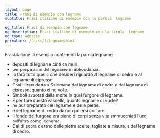 ```yaml
---
layout: page
title: Frasi di esempio con legname 
subtitle: Frasi italiane di esempio con la parola  legname

og_title: Frasi di esempio con legname 
og_description: Frasi italiane di esempio con la parola  legname
og_type: website
permalink: /frasi/l/legname.html
---
```


Frasi italiane di esempio contenenti la parola legname:


- depositi di legname cinti da muri.
- per prepararmi del legname in abbondanza.
- Io farò tutto quello che desideri riguardo al legname di cedro e al legname di cipresso.
- Così Hiram dette a Salomone del legname di cedro e del legname di cipresso, quanto ei ne volle.
- Simboli svuotati dalla morte in quel furgone di legname.
- E per fare questo vascello, quanto legname ci vuole?
- ho pur preparato del legname e delle pietre.
- e del legname di cedro da non potersi contare.
- Il fondo del furgone era pieno di corpi senza vita ammucchiati l’uno sull’altro come legname.
- E al di sopra c’erano delle pietre scelte, tagliate a misura, e del legname di cedro.
